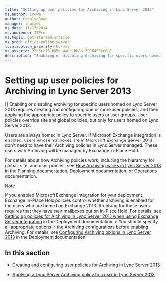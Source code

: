 ```yaml
---
title: "Setting up user policies for Archiving in Lync Server 2013"
ms.author: crowe
author: CarolynRowe
manager: laurawi
ms.date: 11/17/2014
ms.audience: ITPro
ms.topic: get-started-article
ms.prod: office-online-server
localization_priority: Normal
ms.assetid: 22d6cc76-6b5c-4a8c-bb8a-7996450ec085
description: "Enabling or disabling Archiving for specific users homed on Lync Server 2013 requires creating and configuring one or more user policies, and then applying the appropriate policy to specific users or user groups. User policies override site and global policies, but only for users homed on Lync Server 2013."
---
```


# Setting up user policies for Archiving in Lync Server 2013
[]
Enabling or disabling Archiving for specific users homed on Lync Server 2013 requires creating and configuring one or more user policies, and then applying the appropriate policy to specific users or user groups. User policies override site and global policies, but only for users homed on Lync Server 2013.
  
Users are always homed in Lync Server. If Microsoft Exchange integration is enabled, users whose mailboxes are in Microsoft Exchange Server 2013 don't need to have their Archiving policies in Lync Server managed. These users with Archiving will be managed by Exchange In-Place Hold.
  
For details about how Archiving policies work, including the hierarchy for global, site, and user policies, see [How Archiving works in Lync Server 2013](how-archiving-works.md) in the Planning documentation, Deployment documentation, or Operations documentation. 
  
> [!NOTE]
> If you enabled Microsoft Exchange integration for your deployment, Exchange In-Place Hold policies control whether archiving is enabled for the users who are homed on Exchange 2013. Archiving for these users requires that they have their mailboxes put on In-Place Hold. For details, see [Setting up policies for Archiving in Lync Server 2013 when using Exchange Server integration](setting-up-policies-for-archiving-when-using-exchange-server-integration.md) in the Deployment documentation. > You should specify all appropriate options in the Archiving configurations before enabling Archiving. For details, see [Configuring Archiving options in Lync Server 2013](configuring-archiving-options.md) in the Deployment documentation. 
  
## In this section

- [Creating and configuring user policies for Archiving in Lync Server 2013](creating-and-configuring-user-policies-for-archiving-in-lync-server-2013.md)
    
- [Applying a Lync Server Archiving policy to a user in Lync Server 2013](applying-a-lync-server-archiving-policy-to-a-user.md)
    

